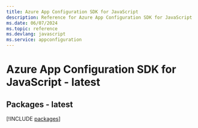 ```yaml
---
title: Azure App Configuration SDK for JavaScript
description: Reference for Azure App Configuration SDK for JavaScript
ms.date: 06/07/2024
ms.topic: reference
ms.devlang: javascript
ms.service: appconfiguration
---
```

# Azure App Configuration SDK for JavaScript - latest
## Packages - latest
[!INCLUDE [packages](app-configuration-index.md)]